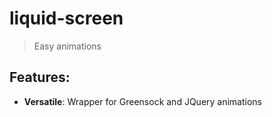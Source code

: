 # liquid-screen

> Easy animations 

## Features:

- **Versatile**: Wrapper for Greensock and JQuery animations